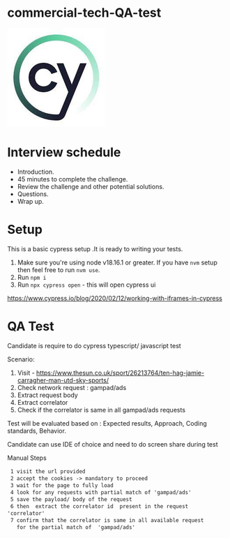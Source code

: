 # commercial-tech-QA-test

![](./logo-cypress.jpeg)

# Interview schedule

* Introduction.
* 45 minutes to complete the challenge.
* Review the challenge and other potential solutions.
* Questions.
* Wrap up.

# Setup

This is a basic cypress setup .It is ready to writing your tests.

1. Make sure you're using node v18.16.1 or greater. If you have `nvm` setup then feel free to run `nvm use`.
2. Run `npm i`
3. Run `npx cypress open` - this will open cypress ui

https://www.cypress.io/blog/2020/02/12/working-with-iframes-in-cypress

# QA Test

Candidate is require to do cypress  typescript/ javascript  test 

Scenario:

1. Visit - https://www.thesun.co.uk/sport/26213764/ten-hag-jamie-carragher-man-utd-sky-sports/
2. Check network request :  gampad/ads
3. Extract request body 
4. Extract  correlator
5. Check if the correlator  is same in  all  gampad/ads  requests

Test will be evaluated based on :
     Expected results,
     Approach,
     Coding standards,
     Behavior.

Candidate can use IDE of choice and need to do screen share  during test 

Manual Steps

     1 visit the url provided
     2 accept the cookies -> mandatory to proceed
     3 wait for the page to fully load 
     4 look for any requests with partial match of 'gampad/ads'
     5 save the payload/ body of the request 
     6 then  extract the correlator id  present in the request 'correlator' 
     7 confirm that the correlator is same in all available request 
       for the partial match of  'gampad/ads'